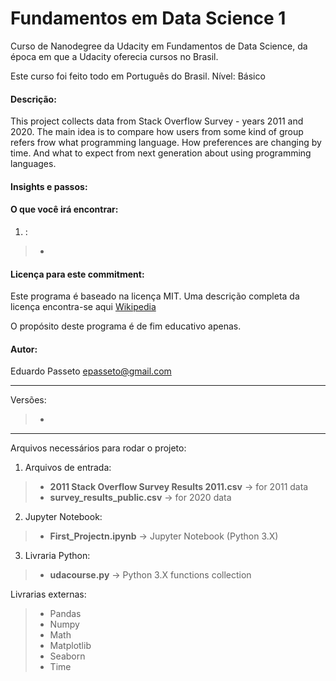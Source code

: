 # Fundamentos em Data Science 1
Curso de Nanodegree da Udacity em Fundamentos de Data Science, da época em que a Udacity oferecia cursos no Brasil.

Este curso foi feito todo em Português do Brasil. Nível: Básico

#### Descrição:
This project collects data from Stack Overflow Survey - years 2011 and 2020. The main idea is to compare how users from some kind of group refers frow what programming language. How preferences are changing by time. And what to expect from next generation about using programming languages.

#### Insights e passos:

#### O que você irá encontrar:
1. :
>- 
#### Licença para este commitment:
Este programa é baseado na licença MIT. Uma descrição completa da licença encontra-se aqui [Wikipedia](https://en.wikipedia.org/wiki/MIT_License)

O propósito deste programa é de fim educativo apenas.

#### Autor:
Eduardo Passeto epasseto@gmail.com

---

Versões:

>- 
>
---

Arquivos necessários para rodar o projeto:

1. Arquivos de entrada:

>- **2011 Stack Overflow Survey Results 2011.csv** → for 2011 data
>- **survey_results_public.csv** → for 2020 data

2. Jupyter Notebook:

>- **First_Projectn.ipynb** → Jupyter Notebook (Python 3.X)

3. Livraria Python:

>- **udacourse.py** → Python 3.X functions collection

Livrarias externas:

>- Pandas
>- Numpy
>- Math
>- Matplotlib
>- Seaborn
>- Time
